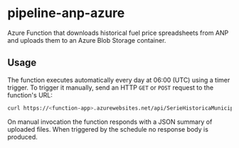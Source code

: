 # pipeline-anp-azure

Azure Function that downloads historical fuel price spreadsheets from ANP and
uploads them to an Azure Blob Storage container.

## Usage

The function executes automatically every day at 06:00 (UTC) using a timer
trigger. To trigger it manually, send an HTTP `GET` or `POST` request to the
function's URL:

```bash
curl https://<function-app>.azurewebsites.net/api/SerieHistoricaMunicipios
```

On manual invocation the function responds with a JSON summary of uploaded
files. When triggered by the schedule no response body is produced.
